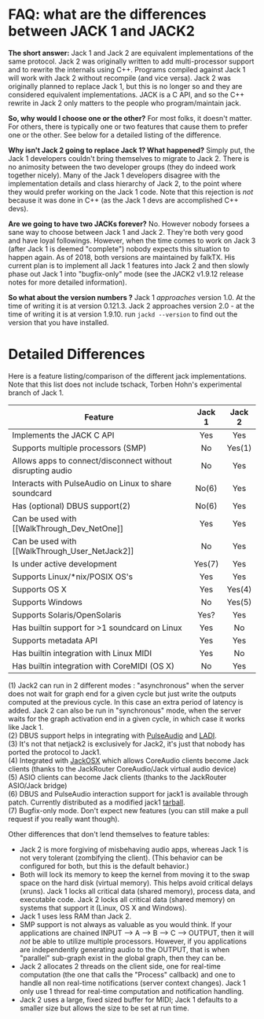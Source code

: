 # FAQ: what are the differences between JACK 1 and JACK2

**The short answer:** Jack 1 and Jack 2 are equivalent implementations of the same protocol. Jack 2 was originally written to add multi-processor support and to rewrite the internals using C++.  Programs compiled against Jack 1 will work with Jack 2 without recompile (and vice versa).  Jack 2 was originally planned to replace Jack 1, but this is no longer so and they are considered equivalent implementations.  JACK is a C API, and so the C++ rewrite in Jack 2 only matters to the people who program/maintain jack.

**So, why would I choose one or the other?**  For most folks, it doesn't matter.  For others, there is typically one or two features that cause them to prefer one or the other.  See below for a detailed listing of the difference.

**Why isn't Jack 2 going to replace Jack 1?  What happened?**  Simply put, the Jack 1 developers couldn't bring themselves to migrate to Jack 2.  There is no animosity between the two developer groups (they do indeed work together nicely).  Many of the Jack 1 developers disagree with the implementation details and class hierarchy of Jack 2, to the point where they would prefer working on the Jack 1 code.  Note that this rejection is *not* because it was done in C++ (as the Jack 1 devs are accomplished C++ devs).

**Are we going to have two JACKs forever?**  No.  However nobody forsees a sane way to choose between Jack 1 and Jack 2.  They're both very good and have loyal followings.  However, when the time comes to work on Jack 3 (after Jack 1 is deemed "complete") nobody expects this situation to happen again. As of 2018, both versions are maintained by falkTX. His current plan is to implement all Jack 1 features into Jack 2 and then slowly phase out Jack 1 into "bugfix-only" mode (see the JACK2 v1.9.12 release notes for more detailed information).

**So what about the version numbers ?** Jack 1 _approaches_ version 1.0. At the time of writing it is at version 0.121.3. Jack 2 approaches version 2.0 - at the time of writing it is at version 1.9.10. run `jackd --version` to find out the version that you have installed.


# Detailed Differences

Here is a feature listing/comparison of the different jack implementations.  Note that this list does not include tschack, Torben Hohn's experimental branch of Jack 1.

| **Feature**                                                |  **Jack 1**  | **Jack 2** |
|------------------------------------------------------------|:------------:|:----------:|
| Implements the JACK C API                                  |  Yes         |  Yes       |
| Supports multiple processors (SMP)                         |  No          |  Yes(1)    |
| Allows apps to connect/disconnect without disrupting audio |  No          |  Yes       |
| Interacts with PulseAudio on Linux to share soundcard      |  No(6)       |  Yes       |
| Has (optional) DBUS support(2)                             |  No(6)       |  Yes       |
| Can be used with [[WalkThrough_Dev_NetOne]]                |  Yes         |  Yes       |
| Can be used with [[WalkThrough_User_NetJack2]]             |  No          |  Yes       |
| Is under active development                                |  Yes(7)      |  Yes       |
| Supports Linux/*nix/POSIX OS's                             |  Yes         |  Yes       |
| Supports OS X                                              |  Yes         |  Yes(4)    |
| Supports Windows                                           |  No          |  Yes(5)    |
| Supports Solaris/OpenSolaris                               |  Yes?        |  Yes       |
| Has builtin support for >1 soundcard on Linux              |  Yes         |  No        |
| Supports metadata API                                      |  Yes         |  Yes       |
| Has builtin integration with Linux MIDI                    |  Yes         |  No        |
| Has builtin integration with CoreMIDI (OS X)               |  No          |  Yes       |

(1) Jack2 can run in 2 different modes : "asynchronous" when the server does not wait for graph end for a given cycle but just write the outputs computed at the previous cycle. In this case an extra period of latency is added.  Jack 2 can also be run in "synchronous" mode, when the server waits for the graph activation end in a given cycle, in which case it works like Jack 1.  
(2) DBUS support helps in integrating with [PulseAudio](http://www.pulseaudio.org/) and [LADI](http://ladish.org/wiki/ladi).  
(3) It's not that netjack2 is exclusively for Jack2, it's just that nobody has ported the protocol to Jack1.  
(4) Integrated with [JackOSX](http://www.jackosx.com/) which allows CoreAudio clients become Jack clients (thanks to the JackRouter CoreAudio/Jack virtual audio device)  
(5) ASIO clients can become Jack clients (thanks to the JackRouter ASIO/Jack bridge)  
(6) DBUS and PulseAudio interaction support for jack1 is available through patch. Currently distributed as a modified jack1 [tarball](http://nedko.arnaudov.name/soft/jack/dbus/).  
(7) Bugfix-only mode. Don't expect new features (you can still make a pull request if you really want though).

Other differences that don't lend themselves to feature tables:

* Jack 2 is more forgiving of misbehaving audio apps, whereas Jack 1 is not very tolerant (zombifying the client).  (This behavior can be configured for both, but this is the default behavior.)
* Both will lock its memory to keep the kernel from moving it to the swap space on the hard disk (virtual memory).  This helps avoid critical delays (xruns).  Jack 1 locks all critical data (shared memory), process data, and executable code.  Jack 2 locks all critical data (shared memory) on systems that support it (Linux, OS X and Windows).
* Jack 1 uses less RAM than Jack 2.
* SMP support is not always as valuable as you would think.  If your applications are chained INPUT --> A --> B --> C --> OUTPUT, then it will _not_ be able to utilize multiple processors.  However, if you applications are independently generating audio to the OUTPUT, that is when "parallel" sub-graph exist in the global graph, then they can be.
* Jack 2 allocates 2 threads on the client side, one for real-time computation (the one that calls the "Process" callback) and one to handle all non real-time notifications (server context changes). Jack 1 only use 1 thread for real-time computation and notification handling.
* Jack 2 uses a large, fixed sized buffer for MIDI; Jack 1 defaults to a smaller size but allows the size to be set at run time.

